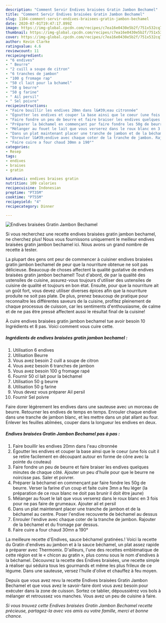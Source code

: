```yaml
---
description: "Comment Servir Endives braisées Gratin Jambon Bechamel"
title: "Comment Servir Endives braisées Gratin Jambon Bechamel"
slug: 1104-comment-servir-endives-braisees-gratin-jambon-bechamel
date: 2020-07-01T19:47:17.899Z
image: https://img-global.cpcdn.com/recipes/c7ea16e0430e5b2f/751x532cq70/endives-braisees-gratin-jambon-bechamel-photo-principale-de-la-recette.jpg
thumbnail: https://img-global.cpcdn.com/recipes/c7ea16e0430e5b2f/751x532cq70/endives-braisees-gratin-jambon-bechamel-photo-principale-de-la-recette.jpg
cover: https://img-global.cpcdn.com/recipes/c7ea16e0430e5b2f/751x532cq70/endives-braisees-gratin-jambon-bechamel-photo-principale-de-la-recette.jpg
author: Kevin Clarke
ratingvalue: 4.6
reviewcount: 11
recipeingredient:
- "6 endives"
- " Beurre"
- "2 cuill a soupe de citron"
- "6 tranches de jambon"
- "100 g fromage rap"
- "50 cl lait pour la bchamel"
- "50 g beurre"
- "50 g farine"
- " Ail persil"
- " Sel poivre"
recipeinstructions:
- "Faire bouillir les endives 20mn dans l&#39;eau citronnée"
- "Égoutter les endives et couper la base ainsi que le coeur (une fois cuit il se retire facilement en découpant autour en forme de cône avec la pointe du couteau)"
- "Faire fondre un peu de beurre et faire braiser les endives quelques minutes de chaque côté. Ajouter un peu d&#39;huile pour que le beurre ne noircisse pas. Saler et poivrer."
- "Préparer la béchamel en commençant par faire fondre les 50g de beurre. Verser la farine d&#39;un coup et faite cuire 3mn a feu léger (la préparation de ce roux blanc ne doit pas brunir il doit être jaune)"
- "Mélanger au fouet le lait que vous verserez dans le roux blanc en 3 fois pour ne pas faire de grumeaux. Ajouter ail et persil"
- "Dans un plat maintenant placer une tranche de jambon et de la béchamel au centre. Poser l&#39;endive recouverte de béchamel au dessus"
- "Enrouler l&#39;endive avec chaque coter de la tranche de jambon. Rajouter de la béchamel et du fromage par dessus."
- "Faire cuire a four chaud 30mn a 190°"
categories:
- Resep
tags:
- endives
- braises
- gratin

katakunci: endives braises gratin 
nutrition: 109 calories
recipecuisine: Indonesian
preptime: "PT35M"
cooktime: "PT55M"
recipeyield: "4"
recipecategory: Dinner

---
```



![Endives braisées Gratin Jambon Bechamel](https://img-global.cpcdn.com/recipes/c7ea16e0430e5b2f/751x532cq70/endives-braisees-gratin-jambon-bechamel-photo-principale-de-la-recette.jpg)

Si vous recherchez une recette endives braisées gratin jambon bechamel, ne cherchez plus! Nous vous fournissons uniquement le meilleur endives braisées gratin jambon bechamel ici. Nous avons un grand nombre de recette à tester.

La plupart des gens ont peur de commencer à cuisiner endives braisées gratin jambon bechamel de peur que la nourriture obtenue ne soit pas délicieuse. Beaucoup de choses affectent la qualité gustative de endives braisées gratin jambon bechamel! Tout d'abord, de par la qualité des ustensiles de cuisine, assurez-vous toujours d'utiliser des ustensiles de cuisine de qualité et toujours en bon état. Ensuite, pour que la nourriture ait un goût fort, vous devez utiliser diverses épices afin que la nourriture produite ne soit pas plate. De plus, prenez beaucoup de pratique pour reconnaître les différentes saveurs de la cuisine, profitez pleinement de chaque processus de cuisson, car les sentiments d'enthousiasme, de calme et de ne pas être pressé affectent aussi le résultat final de la cuisine!

<!--inarticleads1-->

À cuire endives braisées gratin jambon bechamel tue avoir besoin 10 Ingrédients et 8 pas. Voici comment vous cuire cette.

##### Ingrédients de endives braisées gratin jambon bechamel :

1. Utilisation 6 endives
1. Utilisation  Beurre
1. Vous avez besoin 2 cuill a soupe de citron
1. Vous avez besoin 6 tranches de jambon
1. Vous avez besoin 100 g fromage rapé
1. Fournir 50 cl lait pour la béchamel
1. Utilisation 50 g beurre
1. Utilisation 50 g farine
1. Vous devez vous préparer  Ail persil
1. Fournir  Sel poivre


Faire dorer légèrement les endives dans une sauteuse avec un morceau de beurre. Retourner les endives de temps en temps. Enrouler chaque endive dans une tranche de jambon blanc, et les mettre dans un plat allant au four. Enlever les feuilles abîmées, couper dans la longueur les endives en deux. 

<!--inarticleads2-->

##### Endives braisées Gratin Jambon Bechamel pas à pas :

1. Faire bouillir les endives 20mn dans l&#39;eau citronnée
1. Égoutter les endives et couper la base ainsi que le coeur (une fois cuit il se retire facilement en découpant autour en forme de cône avec la pointe du couteau)
1. Faire fondre un peu de beurre et faire braiser les endives quelques minutes de chaque côté. Ajouter un peu d&#39;huile pour que le beurre ne noircisse pas. Saler et poivrer.
1. Préparer la béchamel en commençant par faire fondre les 50g de beurre. Verser la farine d&#39;un coup et faite cuire 3mn a feu léger (la préparation de ce roux blanc ne doit pas brunir il doit être jaune)
1. Mélanger au fouet le lait que vous verserez dans le roux blanc en 3 fois pour ne pas faire de grumeaux. Ajouter ail et persil
1. Dans un plat maintenant placer une tranche de jambon et de la béchamel au centre. Poser l&#39;endive recouverte de béchamel au dessus
1. Enrouler l&#39;endive avec chaque coter de la tranche de jambon. Rajouter de la béchamel et du fromage par dessus.
1. Faire cuire a four chaud 30mn a 190°


La meilleure recette d&#39;Endives, sauce béchamel gratinées.! Voici la recette du Gratin d&#39;endives au jambon et à la sauce béchamel, un plat assez rapide à préparer avec Thermomix. D&#39;ailleurs, l&#39;une des recettes emblématique de cette région est le « chicon au gratin », plus connu sous le nom d&#39;endives à la béchamel. Découvrez la recette des Endives braisées, une recette simple à réaliser qui séduira tous les gourmands et même les plus frileux de ce légume. Dans une sauteuse, versez l&#39;huile d&#39;olive et chauffez à feu moyen. 

<!--inarticleads1-->

<p>
Depuis que vous avez revu la recette Endives braisées Gratin Jambon Bechamel et que vous avez le savoir-faire dont vous avez besoin pour exécuter dans la zone de cuisson. Sortez ce tablier, dépoussiérez vos bols à mélanger et retroussez vos manches. Vous avez un peu de cuisine à faire.
</p>

<p>
<i>Si vous trouvez cette Endives braisées Gratin Jambon Bechamel recette précieuse, partagez-la avec vos amis ou votre famille, merci et bonne chance.</i>
</p>
